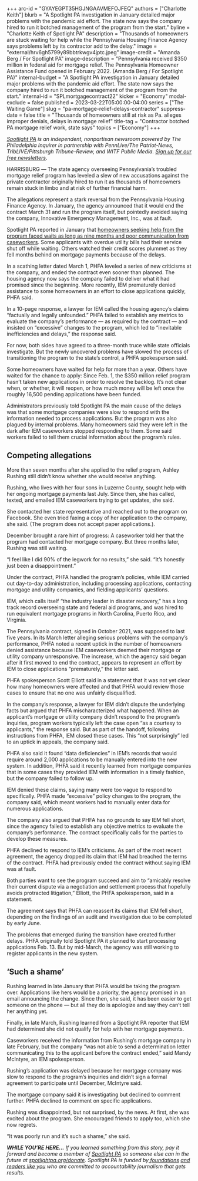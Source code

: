 +++
arc-id = "GYAYEGPT35HGJNGAAVMEFOJFEQ"
authors = ["Charlotte Keith"]
blurb = "A Spotlight PA investigation in January detailed major problems with the pandemic aid effort. The state now says the company hired to run it botched management of the program from the start."
byline = "Charlotte Keith of Spotlight PA"
description = "Thousands of homeowners are stuck waiting for help while the Pennsylvania Housing Finance Agency says problems left by its contractor add to the delay."
image = "external/hrv6gh5799y89bbtrkwgv4jptc.jpeg"
image-credit = "Amanda Berg / For Spotlight PA"
image-description = "Pennsylvania received $350 million in federal aid for mortgage relief. The Pennsylvania Homeowner Assistance Fund opened in February 2022. (Amanda Berg / For Spotlight PA)"
internal-budget = "A Spotlight PA investigation in January detailed major problems with the pandemic aid effort. The state now says the company hired to run it botched management of the program from the start."
internal-id = "SPLmortgagecontract22"
kicker = "Economy"
modal-exclude = false
published = 2023-03-22T05:00:00-04:00
series = ["The Waiting Game"]
slug = "pa-mortgage-relief-delays-contractor"
suppress-date = false
title = "Thousands of homeowners still at risk as Pa. alleges improper denials, delays in mortgage relief"
title-tag = "Contractor botched PA mortgage relief work, state says"
topics = ["Economy"]
+++

<a href="https://www.spotlightpa.org/"><i>Spotlight PA</i></a><i> is an independent, nonpartisan newsroom powered by The Philadelphia Inquirer in partnership with PennLive/The Patriot-News, TribLIVE/Pittsburgh Tribune-Review, and WITF Public Media. </i><a href="https://www.spotlightpa.org/newsletters"><i>Sign up for our free newsletters</i></a><i>.</i>

HARRISBURG —<b> </b>The state agency overseeing Pennsylvania’s troubled mortgage relief program has leveled a slew of new accusations against the private contractor originally hired to run it as thousands of homeowners remain stuck in limbo and at risk of further financial harm.

The allegations represent a stark reversal from the Pennsylvania Housing Finance Agency. In January, the agency announced that it would end the contract March 31 and run the program itself, but pointedly avoided saying the company, Innovative Emergency Management, Inc., was at fault.

Spotlight PA reported in January that <a href="https://www.spotlightpa.org/news/2023/01/pa-homeowner-mortgage-utility-assistance-fund/" target="_blank">homeowners seeking help from the program faced waits as long as nine months and poor communication from caseworkers</a>. Some applicants with overdue utility bills had their service shut off while waiting. Others watched their credit scores plummet as they fell months behind on mortgage payments because of the delays.

<script src="https://www.spotlightpa.org/embed.js" async></script><div data-spl-embed-version="1" data-spl-src="https://www.spotlightpa.org/embeds/newsletter/"></div>

In a scathing letter dated March 1, PHFA leveled a series of new criticisms at the company, and ended the contract even sooner than planned. The housing agency now says the company failed to deliver what it had promised since the beginning. More recently, IEM prematurely denied assistance to some homeowners in an effort to close applications quickly, PHFA said.

In a 10-page response, a lawyer for IEM called the housing agency’s claims “factually and legally unfounded.” PHFA failed to establish any metrics to evaluate the company’s performance — as required by the contract — and insisted on “excessive” changes to the program, which led to “inevitable inefficiencies and delays,” the response said.

For now, both sides have agreed to a three-month truce while state officials investigate. But the newly uncovered problems have slowed the process of transitioning the program to the state’s control, a PHFA spokesperson said.

Some homeowners have waited for help for more than a year. Others have waited for the chance to apply: Since Feb. 1, the $350 million relief program hasn’t taken new applications in order to resolve the backlog. It’s not clear when, or whether, it will reopen, or how much money will be left once the roughly 16,500 pending applications have been funded.

Administrators previously told Spotlight PA the main cause of the delays was that some mortgage companies were slow to respond with the information needed to process applications. But the program was also plagued by internal problems. Many homeowners said they were left in the dark after IEM caseworkers stopped responding to them. Some said workers failed to tell them crucial information about the program’s rules.

## Competing allegations

More than seven months after she applied to the relief program, Ashley Rushing still didn’t know whether she would receive anything.

Rushing, who lives with her four sons in Luzerne County, sought help with her ongoing mortgage payments last July. Since then, she has called, texted, and emailed IEM caseworkers trying to get updates, she said.

She contacted her state representative and reached out to the program on Facebook. She even tried faxing a copy of her application to the company, she said. (The program does not accept paper applications.).

December brought a rare hint of progress: A caseworker told her that the program had contacted her mortgage company. But three months later, Rushing was still waiting.

“I feel like I did 90% of the legwork for no results,” she said. “It’s honestly just been a disappointment.”

<script src="https://www.spotlightpa.org/embed.js" async></script><div data-spl-embed-version="1" data-spl-src="https://www.spotlightpa.org/embeds/tips/?tip_text=Do%20you%20have%20a%20tip%20about%20the%20%3Cb%3Emortgage%20relief%20program%3C%2Fb%3E%3F%20%20We%20want%20to%20hear%20from%20you."></div>

Under the contract, PHFA handled the program’s policies, while IEM carried out day-to-day administration, including processing applications, contacting mortgage and utility companies, and fielding applicants’ questions.

IEM, which calls itself “the industry leader in disaster recovery,” has a long track record overseeing state and federal aid programs, and was hired to run equivalent mortgage programs in North Carolina, Puerto Rico, and Virginia.

The Pennsylvania contract, signed in October 2021, was supposed to last five years. In its March letter alleging serious problems with the company’s performance, PHFA noted a recent uptick in the number of homeowners denied assistance because IEM caseworkers deemed their mortgage or utility company unresponsive. The increase, which the agency said began after it first moved to end the contract, appears to represent an effort by IEM to close applications “prematurely,” the letter said.

PHFA spokesperson Scott Elliott said in a statement that it was not yet clear how many homeowners were affected and that PHFA would review those cases to ensure that no one was unfairly disqualified.

In the company’s response, a lawyer for IEM didn’t dispute the underlying facts but argued that PHFA mischaracterized what happened. When an applicant’s mortgage or utility company didn’t respond to the program’s inquiries, program workers typically left the case open “as a courtesy to applicants,” the response said. But as part of the handoff, following instructions from PHFA, IEM closed these cases. This “not surprisingly” led to an uptick in appeals, the company said.

PHFA also said it found “data deficiencies” in IEM’s records that would require around 2,000 applications to be manually entered into the new system. In addition, PHFA said it recently learned from mortgage companies that in some cases they provided IEM with information in a timely fashion, but the company failed to follow up.

IEM denied these claims, saying many were too vague to respond to specifically. PHFA made “excessive” policy changes to the program, the company said, which meant workers had to manually enter data for numerous applications.

The company also argued that PHFA has no grounds to say IEM fell short, since the agency failed to establish any objective metrics to evaluate the company’s performance. The contract specifically calls for the parties to develop these measures.

PHFA declined to respond to IEM’s criticisms. As part of the most recent agreement, the agency dropped its claim that IEM had breached the terms of the contract. PHFA had previously ended the contract without saying IEM was at fault.

Both parties want to see the program succeed and aim to “amicably resolve their current dispute via a negotiation and settlement process that hopefully avoids protracted litigation,” Elliott, the PHFA spokesperson, said in a statement.

The agreement says that PHFA can reassert its claims that IEM fell short, depending on the findings of an audit and investigation due to be completed by early June.

The problems that emerged during the transition have created further delays. PHFA originally told Spotlight PA it planned to start processing applications Feb. 13. But by mid-March, the agency was still working to register applicants in the new system.

## ‘Such a shame’

Rushing learned in late January that PHFA would be taking the program over. Applications like hers would be a priority, the agency promised in an email announcing the change. Since then, she said, it has been easier to get someone on the phone — but all they do is apologize and say they can’t tell her anything yet.

Finally, in late March, Rushing learned from a Spotlight PA reporter that IEM had determined she did not qualify for help with her mortgage payments.

Caseworkers received the information from Rushing’s mortgage company in late February, but the company “was not able to send a determination letter communicating this to the applicant before the contract ended,” said Mandy McIntyre, an IEM spokesperson.

<script src="https://www.spotlightpa.org/embed.js" async></script><div data-spl-embed-version="1" data-spl-src="https://www.spotlightpa.org/embeds/donate/?teaser_text=Support%20Spotlight%20PA's%20vital%20investigative%20and%20public-service%20journalism%20and%20%3Cb%3Eall%20gifts%20will%20be%20DOUBLED%3C%2Fb%3E%20until%20March%2025%20thanks%20to%20a%20generous%20matching%20gift%20from%20the%20Benter%20Foundation%20in%20Pittsburgh.&eyebrow_text=SUPPORT%20SPOTLIGHT%20PA"></div>

Rushing’s application was delayed because her mortgage company was slow to respond to the program’s inquiries and didn’t sign a formal agreement to participate until December, McIntyre said.

The mortgage company said it is investigating but declined to comment further. PHFA declined to comment on specific applications.

Rushing was disappointed, but not surprised, by the news. At first, she was excited about the program. She encouraged friends to apply too, which she now regrets.

“It was poorly run and it’s such a shame,” she said.

<i><b>WHILE YOU’RE HERE...</b></i><i> If you learned something from this story, pay it forward and become a member of </i><a href="https://www.spotlightpa.org/"><i>Spotlight PA</i></a><i> so someone else can in the future at </i><a href="https://www.spotlightpa.org/donate"><i>spotlightpa.org/donate</i></a><i>. Spotlight PA is funded by</i><a href="https://www.spotlightpa.org/support"><i> foundations</i></a><i> </i><a href="https://www.spotlightpa.org/support"><i>and readers like you</i></a><i> who are committed to accountability journalism that gets results.</i>

